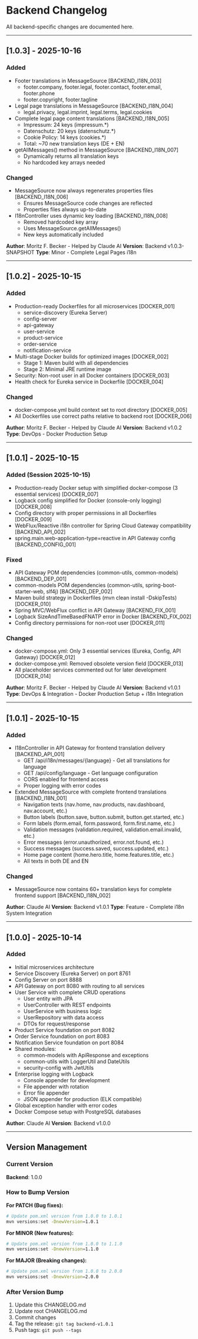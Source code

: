 # Backend Changelog

All backend-specific changes are documented here.

---

## [1.0.3] - 2025-10-16

### Added
- Footer translations in MessageSource [BACKEND_I18N_003]
  - footer.company, footer.legal, footer.contact, footer.email, footer.phone
  - footer.copyright, footer.tagline
- Legal page translations in MessageSource [BACKEND_I18N_004]
  - legal.privacy, legal.imprint, legal.terms, legal.cookies
- Complete legal page content translations [BACKEND_I18N_005]
  - Impressum: 24 keys (impressum.*)
  - Datenschutz: 20 keys (datenschutz.*)
  - Cookie Policy: 14 keys (cookies.*)
  - Total: ~70 new translation keys (DE + EN)
- getAllMessages() method in MessageSource [BACKEND_I18N_007]
  - Dynamically returns all translation keys
  - No hardcoded key arrays needed

### Changed
- MessageSource now always regenerates properties files [BACKEND_I18N_006]
  - Ensures MessageSource code changes are reflected
  - Properties files always up-to-date
- I18nController uses dynamic key loading [BACKEND_I18N_008]
  - Removed hardcoded key array
  - Uses MessageSource.getAllMessages()
  - New keys automatically included

**Author**: Moritz F. Becker - Helped by Claude AI
**Version**: Backend v1.0.3-SNAPSHOT
**Type**: Minor - Complete Legal Pages i18n

---

## [1.0.2] - 2025-10-15

### Added
- Production-ready Dockerfiles for all microservices [DOCKER_001]
  - service-discovery (Eureka Server)
  - config-server
  - api-gateway
  - user-service
  - product-service
  - order-service
  - notification-service
- Multi-stage Docker builds for optimized images [DOCKER_002]
  - Stage 1: Maven build with all dependencies
  - Stage 2: Minimal JRE runtime image
- Security: Non-root user in all Docker containers [DOCKER_003]
- Health check for Eureka service in Dockerfile [DOCKER_004]

### Changed
- docker-compose.yml build context set to root directory [DOCKER_005]
- All Dockerfiles use correct paths relative to backend root [DOCKER_006]

**Author**: Moritz F. Becker - Helped by Claude AI
**Version**: Backend v1.0.2
**Type**: DevOps - Docker Production Setup

---

## [1.0.1] - 2025-10-15

### Added (Session 2025-10-15)
- Production-ready Docker setup with simplified docker-compose (3 essential services) [DOCKER_007]
- Logback config simplified for Docker (console-only logging) [DOCKER_008]
- Config directory with proper permissions in all Dockerfiles [DOCKER_009]
- WebFlux/Reactive i18n controller for Spring Cloud Gateway compatibility [BACKEND_API_002]
- spring.main.web-application-type=reactive in API Gateway config [BACKEND_CONFIG_001]

### Fixed
- API Gateway POM dependencies (common-utils, common-models) [BACKEND_DEP_001]
- common-models POM dependencies (common-utils, spring-boot-starter-web, slf4j) [BACKEND_DEP_002]
- Maven build strategy in Dockerfiles (mvn clean install -DskipTests) [DOCKER_010]
- Spring MVC/WebFlux conflict in API Gateway [BACKEND_FIX_001]
- Logback SizeAndTimeBasedFNATP error in Docker [BACKEND_FIX_002]
- Config directory permissions for non-root user [DOCKER_011]

### Changed
- docker-compose.yml: Only 3 essential services (Eureka, Config, API Gateway) [DOCKER_012]
- docker-compose.yml: Removed obsolete version field [DOCKER_013]
- All placeholder services commented out for later development [DOCKER_014]

**Author**: Moritz F. Becker - Helped by Claude AI
**Version**: Backend v1.0.1
**Type**: DevOps & Integration - Docker Production Setup + i18n Integration

---

## [1.0.1] - 2025-10-15

### Added
- I18nController in API Gateway for frontend translation delivery [BACKEND_API_001]
  - GET /api/i18n/messages/{language} - Get all translations for language
  - GET /api/config/language - Get language configuration
  - CORS enabled for frontend access
  - Proper logging with error codes
- Extended MessageSource with complete frontend translations [BACKEND_I18N_001]
  - Navigation texts (nav.home, nav.products, nav.dashboard, nav.account, etc.)
  - Button labels (button.save, button.submit, button.get.started, etc.)
  - Form labels (form.email, form.password, form.first.name, etc.)
  - Validation messages (validation.required, validation.email.invalid, etc.)
  - Error messages (error.unauthorized, error.not.found, etc.)
  - Success messages (success.saved, success.updated, etc.)
  - Home page content (home.hero.title, home.features.title, etc.)
  - All texts in both DE and EN

### Changed
- MessageSource now contains 60+ translation keys for complete frontend support [BACKEND_I18N_002]

**Author**: Claude AI
**Version**: Backend v1.0.1
**Type**: Feature - Complete i18n System Integration

---

## [1.0.0] - 2025-10-14

### Added
- Initial microservices architecture
- Service Discovery (Eureka Server) on port 8761
- Config Server on port 8888
- API Gateway on port 8080 with routing to all services
- User Service with complete CRUD operations
  - User entity with JPA
  - UserController with REST endpoints
  - UserService with business logic
  - UserRepository with data access
  - DTOs for request/response
- Product Service foundation on port 8082
- Order Service foundation on port 8083
- Notification Service foundation on port 8084
- Shared modules:
  - common-models with ApiResponse and exceptions
  - common-utils with LoggerUtil and DateUtils
  - security-config with JwtUtils
- Enterprise logging with Logback
  - Console appender for development
  - File appender with rotation
  - Error file appender
  - JSON appender for production (ELK compatible)
- Global exception handler with error codes
- Docker Compose setup with PostgreSQL databases

**Author**: Claude AI
**Version**: Backend v1.0.0

---

## Version Management

### Current Version
**Backend**: 1.0.0

### How to Bump Version

**For PATCH (Bug fixes):**
```bash
# Update pom.xml version from 1.0.0 to 1.0.1
mvn versions:set -DnewVersion=1.0.1
```

**For MINOR (New features):**
```bash
# Update pom.xml version from 1.0.0 to 1.1.0
mvn versions:set -DnewVersion=1.1.0
```

**For MAJOR (Breaking changes):**
```bash
# Update pom.xml version from 1.0.0 to 2.0.0
mvn versions:set -DnewVersion=2.0.0
```

### After Version Bump
1. Update this CHANGELOG.md
2. Update root CHANGELOG.md
3. Commit changes
4. Tag the release: `git tag backend-v1.0.1`
5. Push tags: `git push --tags`
